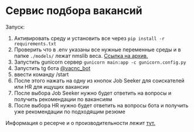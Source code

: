 # Сервис подбора вакансий

Запуск:

1) Активировать среду и установить все через `pip install -r requirements.txt`
2) Проверить что в .env указаны все нужные переменные среды и в папке `./models/` лежат nmslib веса. [Ссылка на архив.](https://drive.google.com/file/d/11Gl4wk_DRfZhxdIkueWPIvnZBkt9-00Z/view?usp=sharing)
3) Запустить gunicorn сервер `gunicorn main:app -c gunicorn.config.py`
4) Запустить tg бота [@vacnc_bot](https://t.me/vacnc_bot)
5) ввести команду /start
6) После этого нажать на одну из кнопок Job Seeker для соискателей или HR для ищущих вакансии
7) После выбора Job Seeker нужно будет ответить на вопросы и получить рекомендации по вакансиям
8) После выбора HR нужно будет ответить на вопросы бота и получить уже рекомендации по подходящим резюме


Информация о ресерче и о производительности лежит [тут.](https://github.com/alex-utk/Vacancy-Recommendation-Service/blob/main/research/results.md)